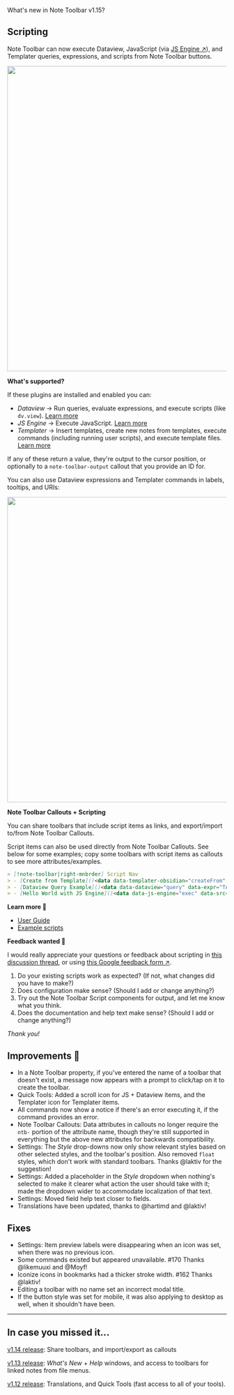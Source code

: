 What's new in Note Toolbar v1.15?

## Scripting

Note Toolbar can now execute Dataview, JavaScript (via [JS Engine ↗](https://obsidian.md/plugins?id=js-engine)), and Templater queries, expressions, and scripts from Note Toolbar buttons.

<a href="https://github.com/user-attachments/assets/56225123-145d-4500-aaf1-7b438d299a52">
  <img src="https://github.com/user-attachments/assets/56225123-145d-4500-aaf1-7b438d299a52" width="700"/>
</a>

**What's supported?**

If these plugins are installed and enabled you can:

- *Dataview* → Run queries, evaluate expressions, and execute scripts (like `dv.view`). [Learn more](https://github.com/chrisgurney/obsidian-note-toolbar/wiki/Dataview)
- *JS Engine* → Execute JavaScript. [Learn more](https://github.com/chrisgurney/obsidian-note-toolbar/wiki/JS-Engine)
- *Templater* → Insert templates, create new notes from templates, execute commands (including running user scripts), and execute template files. [Learn more](https://github.com/chrisgurney/obsidian-note-toolbar/wiki/Templater)

If any of these return a value, they're output to the cursor position, or optionally to a `note-toolbar-output` callout that you provide an ID for. 

You can also use Dataview expressions and Templater commands in labels, tooltips, and URIs:

<a href="https://github.com/user-attachments/assets/0946d703-743e-4a1a-9f10-452531f7eec7">
  <img src="https://github.com/user-attachments/assets/0946d703-743e-4a1a-9f10-452531f7eec7" width="700"/>
</a>

**Note Toolbar Callouts + Scripting**

You can share toolbars that include script items as links, and export/import to/from Note Toolbar Callouts.

Script items can also be used directly from Note Toolbar Callouts. See below for some examples; copy some toolbars with script items as callouts to see more attributes/examples.

```markdown
> [!note-toolbar|right-mnbrder] Script Nav
> - [Create from Template]()<data data-templater-obsidian="createFrom" data-src="Templater/Basic Template.md" data-dest="&lt;%&quot;Basic &quot; + tp.file.last_modified_date(&quot;yyyy-MM-dd&quot;)%&gt;"/>
> - [Dataview Query Example]()<data data-dataview="query" data-expr="TABLE file.mtime AS &quot;Last Modified&quot; FROM &quot;Templater&quot; SORT file.mtime DESC" data-callout="asf"/>
> - [Hello World with JS Engine]()<data data-js-engine="exec" data-src="Scripts/JsEngine/HelloWorld.js"/>
```

**Learn more 📖**

- [User Guide](https://github.com/chrisgurney/obsidian-note-toolbar/wiki/Executing-scripts)
- [Example scripts](https://github.com/chrisgurney/obsidian-note-toolbar/tree/master/examples/Scripts)

**Feedback wanted 💬**

I would really appreciate your questions or feedback about scripting in [this discussion thread](https://github.com/chrisgurney/obsidian-note-toolbar/discussions/171), or using [this Google feedback form ↗](https://docs.google.com/forms/d/e/1FAIpQLSeVWHVnookJr8HVQywk5TwupU-p7vkRkSt83Q5jscR6VwpZEQ/viewform?usp=sf_link).

1. Do your existing scripts work as expected? (If not, what changes did you have to make?)
2. Does configuration make sense? (Should I add or change anything?)
3. Try out the Note Toolbar Script components for output, and let me know what you think.
4. Does the documentation and help text make sense? (Should I add or change anything?)

_Thank you!_

## Improvements 🎉

- In a Note Toolbar property, if you've entered the name of a toolbar that doesn't exist, a message now appears with a prompt to click/tap on it to create the toolbar.
- Quick Tools: Added a scroll icon for JS + Dataview items, and the Templater icon for Templater items.
- All commands now show a notice if there's an error executing it, if the command provides an error.
- Note Toolbar Callouts: Data attributes in callouts no longer require the `ntb-` portion of the attribute name, though they're still supported in everything but the above new attributes for backwards compatibility.
- Settings: The _Style_ drop-downs now only show relevant styles based on other selected styles, and the toolbar's position. Also removed `float` styles, which don't work with standard toolbars. Thanks @laktiv for the suggestion!
- Settings: Added a placeholder in the _Style_ dropdown when nothing's selected to make it clearer what action the user should take with it; made the dropdown wider to accommodate localization of that text.
- Settings: Moved field help text closer to fields.
- Translations have been updated, thanks to @hartimd and @laktiv!

## Fixes

- Settings: Item preview labels were disappearing when an icon was set, when there was no previous icon.
- Some commands existed but appeared unavailable. #170 Thanks @likemuuxi and @Moyf!
- Iconize icons in bookmarks had a thicker stroke width. #162 Thanks @laktiv!
- Editing a toolbar with no name set an incorrect modal title.
- If the button style was set for mobile, it was also applying to desktop as well, when it shouldn't have been.

---

## In case you missed it...

[v1.14 release](https://github.com/chrisgurney/obsidian-note-toolbar/releases/tag/1.14.0): Share toolbars, and import/export as callouts

[v1.13 release](https://github.com/chrisgurney/obsidian-note-toolbar/releases/tag/1.13): _What's New_ + _Help_ windows, and access to toolbars for linked notes from file menus.

[v1.12 release](https://github.com/chrisgurney/obsidian-note-toolbar/releases/tag/1.12.1): Translations, and Quick Tools (fast access to all of your tools).